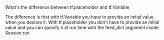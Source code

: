 What's the difference between tf.placeholder and tf.Variable

The difference is that with tf.Variable you have to provide an initial value 
when you declare it. With tf.placeholder you don't have to provide an initial value 
and you can specify it at run time with the feed_dict argument inside Session.run
